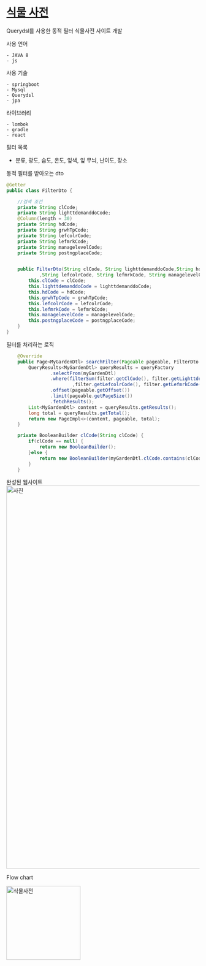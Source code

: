 # [식물 사전](https://www.notion.so/cea50616f805494b9018a1494b43b282?p=3cf48925dea944509d2b935460c3c670&pm=c)
Querydsl를 사용한 동적 필터 식물사전 사이트 개발


사용 언어
```
- JAVA 8
- js
```

사용 기술
```
- springboot
- Mysql
- Querydsl
- jpa
```

라이브러리
```
- lombok
- gradle
- react
```

필터 목록
- 분류, 광도, 습도, 온도, 잎색, 잎 무늬, 난이도, 장소 



동적 필터를 받아오는 dto
```java 
@Getter
public class FilterDto {

    //검색 조건
    private String clCode;
    private String lighttdemanddoCode;
    @Column(length = 30)
    private String hdCode;
    private String grwhTpCode;
    private String lefcolrCode;
    private String lefmrkCode;
    private String managelevelCode;
    private String postngplaceCode;


    public FilterDto(String clCode, String lighttdemanddoCode,String hdCode,String grwhTpCode
            ,String lefcolrCode, String lefmrkCode, String managelevelCode,String postngplaceCode) {
        this.clCode = clCode;
        this.lighttdemanddoCode = lighttdemanddoCode;
        this.hdCode = hdCode;
        this.grwhTpCode = grwhTpCode;
        this.lefcolrCode = lefcolrCode;
        this.lefmrkCode = lefmrkCode;
        this.managelevelCode = managelevelCode;
        this.postngplaceCode = postngplaceCode;
    }
}
````

필터를 처리하는 로직
```java
    @Override
    public Page<MyGardenDtl> searchFilter(Pageable pageable, FilterDto filter) {
        QueryResults<MyGardenDtl> queryResults = queryFactory
                .selectFrom(myGardenDtl)
                .where(filterSum(filter.getClCode(), filter.getLighttdemanddoCode(), filter.getHdCode(), filter.getGrwhTpCode()
                        ,filter.getLefcolrCode(), filter.getLefmrkCode(), filter.getManagelevelCode(), filter.getPostngplaceCode()))
                .offset(pageable.getOffset())
                .limit(pageable.getPageSize())
                .fetchResults();
        List<MyGardenDtl> content = queryResults.getResults();
        long total = queryResults.getTotal();
        return new PageImpl<>(content, pageable, total);
    }

    private BooleanBuilder clCode(String clCode) {
        if(clCode == null) {
            return new BooleanBuilder();
        }else {
            return new BooleanBuilder(myGardenDtl.clCode.contains(clCode));
        }
    }
```


완성된 웹사이트 
<img width="1000" alt="사진" src="https://user-images.githubusercontent.com/87289562/216971512-6f2b4181-82cc-4f53-9d23-5c4b24bafd21.png">

Flow chart

<img width="193" alt="식물사전" src="https://user-images.githubusercontent.com/87289562/217509006-48eaae35-ebfb-4587-8607-a0d8cc7e6262.PNG">
